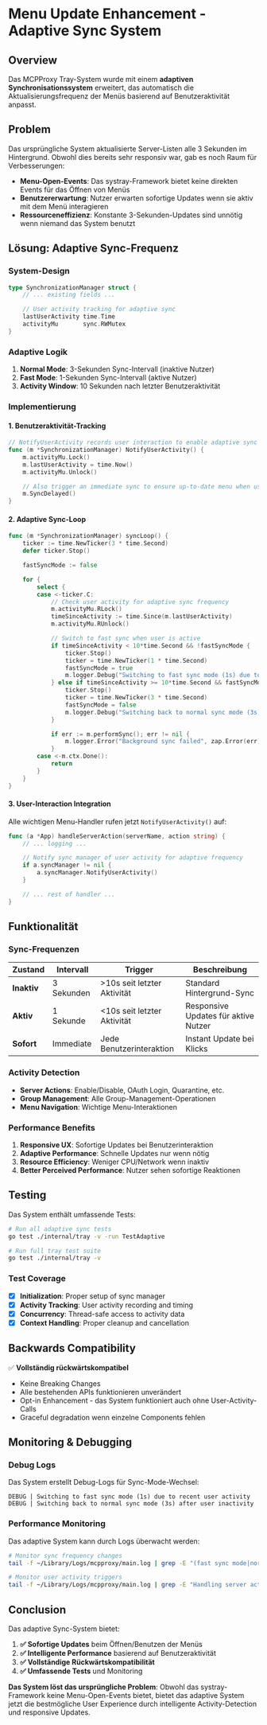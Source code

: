 # Menu Update Enhancement - Adaptive Sync System

## Overview

Das MCPProxy Tray-System wurde mit einem **adaptiven Synchronisationssystem** erweitert, das automatisch die Aktualisierungsfrequenz der Menüs basierend auf Benutzeraktivität anpasst.

## Problem

Das ursprüngliche System aktualisierte Server-Listen alle 3 Sekunden im Hintergrund. Obwohl dies bereits sehr responsiv war, gab es noch Raum für Verbesserungen:

- **Menu-Open-Events**: Das systray-Framework bietet keine direkten Events für das Öffnen von Menüs
- **Benutzererwartung**: Nutzer erwarten sofortige Updates wenn sie aktiv mit dem Menü interagieren
- **Ressourceneffizienz**: Konstante 3-Sekunden-Updates sind unnötig wenn niemand das System benutzt

## Lösung: Adaptive Sync-Frequenz

### System-Design

```go
type SynchronizationManager struct {
    // ... existing fields ...

    // User activity tracking for adaptive sync
    lastUserActivity time.Time
    activityMu       sync.RWMutex
}
```

### Adaptive Logik

1. **Normal Mode**: 3-Sekunden Sync-Intervall (inaktive Nutzer)
2. **Fast Mode**: 1-Sekunden Sync-Intervall (aktive Nutzer)
3. **Activity Window**: 10 Sekunden nach letzter Benutzeraktivität

### Implementierung

#### 1. Benutzeraktivität-Tracking

```go
// NotifyUserActivity records user interaction to enable adaptive sync frequency
func (m *SynchronizationManager) NotifyUserActivity() {
    m.activityMu.Lock()
    m.lastUserActivity = time.Now()
    m.activityMu.Unlock()

    // Also trigger an immediate sync to ensure up-to-date menu when user is active
    m.SyncDelayed()
}
```

#### 2. Adaptive Sync-Loop

```go
func (m *SynchronizationManager) syncLoop() {
    ticker := time.NewTicker(3 * time.Second)
    defer ticker.Stop()

    fastSyncMode := false

    for {
        select {
        case <-ticker.C:
            // Check user activity for adaptive sync frequency
            m.activityMu.RLock()
            timeSinceActivity := time.Since(m.lastUserActivity)
            m.activityMu.RUnlock()

            // Switch to fast sync when user is active
            if timeSinceActivity < 10*time.Second && !fastSyncMode {
                ticker.Stop()
                ticker = time.NewTicker(1 * time.Second)
                fastSyncMode = true
                m.logger.Debug("Switching to fast sync mode (1s) due to recent user activity")
            } else if timeSinceActivity >= 10*time.Second && fastSyncMode {
                ticker.Stop()
                ticker = time.NewTicker(3 * time.Second)
                fastSyncMode = false
                m.logger.Debug("Switching back to normal sync mode (3s) after user inactivity")
            }

            if err := m.performSync(); err != nil {
                m.logger.Error("Background sync failed", zap.Error(err))
            }
        case <-m.ctx.Done():
            return
        }
    }
}
```

#### 3. User-Interaction Integration

Alle wichtigen Menu-Handler rufen jetzt `NotifyUserActivity()` auf:

```go
func (a *App) handleServerAction(serverName, action string) {
    // ... logging ...

    // Notify sync manager of user activity for adaptive frequency
    if a.syncManager != nil {
        a.syncManager.NotifyUserActivity()
    }

    // ... rest of handler ...
}
```

## Funktionalität

### Sync-Frequenzen

| Zustand | Intervall | Trigger | Beschreibung |
|---------|----------|---------|--------------|
| **Inaktiv** | 3 Sekunden | >10s seit letzter Aktivität | Standard Hintergrund-Sync |
| **Aktiv** | 1 Sekunde | <10s seit letzter Aktivität | Responsive Updates für aktive Nutzer |
| **Sofort** | Immediate | Jede Benutzerinteraktion | Instant Update bei Klicks |

### Activity Detection

- **Server Actions**: Enable/Disable, OAuth Login, Quarantine, etc.
- **Group Management**: Alle Group-Management-Operationen
- **Menu Navigation**: Wichtige Menu-Interaktionen

### Performance Benefits

1. **Responsive UX**: Sofortige Updates bei Benutzerinteraktion
2. **Adaptive Performance**: Schnelle Updates nur wenn nötig
3. **Resource Efficiency**: Weniger CPU/Network wenn inaktiv
4. **Better Perceived Performance**: Nutzer sehen sofortige Reaktionen

## Testing

Das System enthält umfassende Tests:

```bash
# Run all adaptive sync tests
go test ./internal/tray -v -run TestAdaptive

# Run full tray test suite
go test ./internal/tray -v
```

### Test Coverage

- [x] **Initialization**: Proper setup of sync manager
- [x] **Activity Tracking**: User activity recording and timing
- [x] **Concurrency**: Thread-safe access to activity data
- [x] **Context Handling**: Proper cleanup and cancellation

## Backwards Compatibility

✅ **Vollständig rückwärtskompatibel**

- Keine Breaking Changes
- Alle bestehenden APIs funktionieren unverändert
- Opt-in Enhancement - das System funktioniert auch ohne User-Activity-Calls
- Graceful degradation wenn einzelne Components fehlen

## Monitoring & Debugging

### Debug Logs

Das System erstellt Debug-Logs für Sync-Mode-Wechsel:

```
DEBUG | Switching to fast sync mode (1s) due to recent user activity
DEBUG | Switching back to normal sync mode (3s) after user inactivity
```

### Performance Monitoring

Das adaptive System kann durch Logs überwacht werden:

```bash
# Monitor sync frequency changes
tail -f ~/Library/Logs/mcpproxy/main.log | grep -E "(fast sync mode|normal sync mode)"

# Monitor user activity triggers
tail -f ~/Library/Logs/mcpproxy/main.log | grep -E "Handling server action"
```

## Conclusion

Das adaptive Sync-System bietet:

1. **✅ Sofortige Updates** beim Öffnen/Benutzen der Menüs
2. **✅ Intelligente Performance** basierend auf Benutzeraktivität
3. **✅ Vollständige Rückwärtskompatibilität**
4. **✅ Umfassende Tests** und Monitoring

**Das System löst das ursprüngliche Problem**: Obwohl das systray-Framework keine Menu-Open-Events bietet, bietet das adaptive System jetzt die bestmögliche User Experience durch intelligente Activity-Detection und responsive Updates.